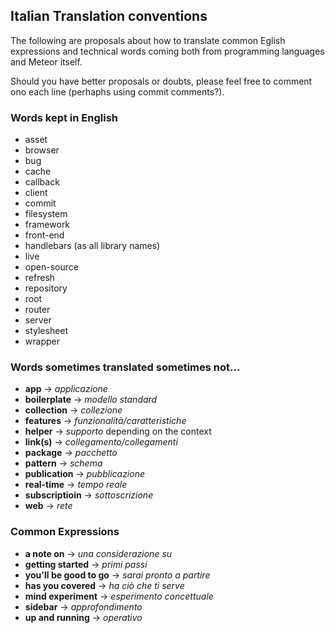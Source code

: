 ## Italian Translation conventions

The following are proposals about how to translate common Eglish expressions and technical words coming both from programming languages and Meteor itself.

Should you have better proposals or doubts, please feel free to comment ono each line (perhaphs using commit comments?).


### Words kept in English
  * asset
  * browser
  * bug
  * cache
  * callback
  * client
  * commit
  * filesystem
  * framework
  * front-end
  * handlebars (as all library names)
  * live
  * open-source
  * refresh
  * repository
  * root
  * router
  * server
  * stylesheet
  * wrapper


### Words sometimes translated sometimes not...

 * **app** -> *applicazione*
 * **boilerplate** -> *modello standard*
 * **collection** -> *collezione*
 * **features** -> *funzionalità/caratteristiche*
 * **helper** -> *supporto* depending on the context
 * **link(s)** -> *collegamento/collegamenti*
 * **package** -> *pacchetto*
 * **pattern** -> *schema*
 * **publication** -> *pubblicazione*
 * **real-time** -> *tempo reale*
 * **subscriptioin** -> *sottoscrizione*
 * **web** -> *rete*


### Common Expressions

 * **a note on** -> *una considerazione su*
 * **getting started** -> *primi passi*
 * **you'll be good to go** -> *sarai pronto a partire*
 * **has you covered** -> *ha ciò che ti serve*
 * **mind experiment** -> *esperimento concettuale*
 * **sidebar** -> *approfondimento*
 * **up and running** -> *operativo*
